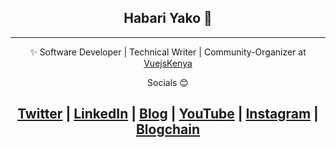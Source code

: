 <div align="center">
  <h2>Habari Yako 👋</h2>
  </div>

---
<div align="center">
  
✨ Software Developer | Technical Writer | Community-Organizer at [VuejsKenya](https://twitter.com/kenyavue)
  
 </div>

<div align="center">

Socials 😊 

<a href="https://www.twitter.com/amjohnphilip">Twitter</a> | <a href="https://www.linkedin.com/in/amjohnphilip">LinkedIn</a> | <a href="https://johnphilip.dev/blog">Blog</a> | <a href="https://www.youtube.com/channel/UCNCzNrpq0fHxFqQYCmbwAcA">YouTube</a> | <a href="https://www.instagram.com/amjohnphilip">Instagram</a> | <a href="https://blogchain.app/id/john">Blogchain</a>
---
</div>
